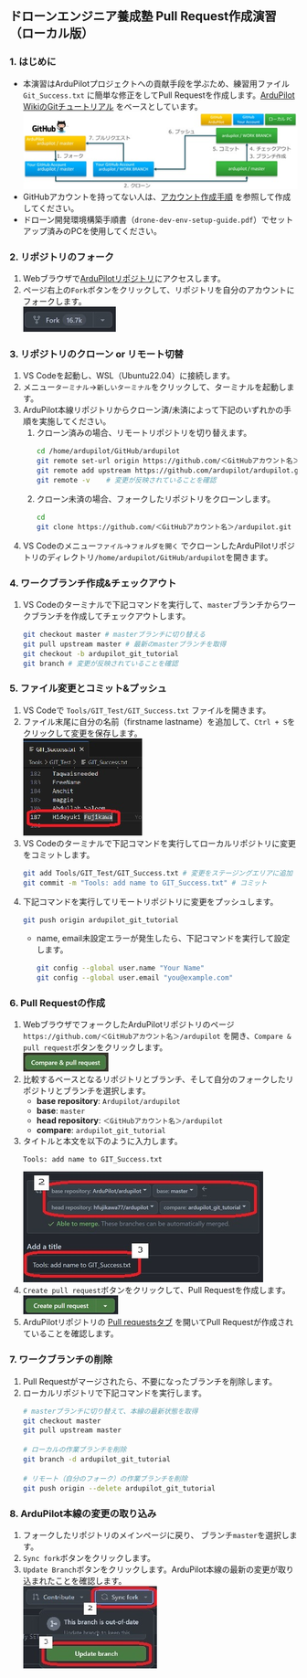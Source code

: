 ## ドローンエンジニア養成塾 Pull Request作成演習（ローカル版）
### 1. はじめに
   - 本演習はArduPilotプロジェクトへの貢献手段を学ぶため、練習用ファイル`Git_Success.txt` に簡単な修正をしてPull Requestを作成します。[ArduPilot WikiのGitチュートリアル](https://ardupilot.org/dev/docs/git-branch.html) をベースとしています。  
   ![alt text](media/github-pr-training-008.jpg)
   - GitHubアカウントを持ってない人は、[アカウント作成手順](https://docs.github.com/ja/get-started/start-your-journey/creating-an-account-on-github) を参照して作成してください。
   - ドローン開発環境構築手順書（`drone-dev-env-setup-guide.pdf`）でセットアップ済みのPCを使用してください。

### 2. リポジトリのフォーク
   1. Webブラウザで[ArduPilotリポジトリ](https://github.com/ardupilot/ardupilot)にアクセスします。
   1. ページ右上の`Fork`ボタンをクリックして、リポジトリを自分のアカウントにフォークします。  
   ![alt text](media/github-pr-training-010.jpg)

### 3. リポジトリのクローン or リモート切替
   1. VS Codeを起動し、WSL（Ubuntu22.04）に接続します。
   1. メニュー`ターミナル`→`新しいターミナル`をクリックして、ターミナルを起動します。
   1. ArduPilot本線リポジトリからクローン済/未済によって下記のいずれかの手順を実施してください。
      1. クローン済みの場合、リモートリポジトリを切り替えます。
            ```bash
            cd /home/ardupilot/GitHub/ardupilot
            git remote set-url origin https://github.com/＜GitHubアカウント名＞/ardupilot.git
            git remote add upstream https://github.com/ardupilot/ardupilot.git
            git remote -v    # 変更が反映されていることを確認
            ```
      1. クローン未済の場合、フォークしたリポジトリをクローンします。
            ```bash
            cd
            git clone https://github.com/＜GitHubアカウント名＞/ardupilot.git
         ``` 
   1. VS Codeのメニュー`ファイル`→`フォルダを開く` でクローンしたArduPilotリポジトリのディレクトリ`/home/ardupilot/GitHub/ardupilot`を開きます。

<div style="page-break-before:always"></div>

### 4. ワークブランチ作成&チェックアウト
   1. VS Codeのターミナルで下記コマンドを実行して、`master`ブランチからワークブランチを作成してチェックアウトします。 
      ```bash
      git checkout master # masterブランチに切り替える
      git pull upstream master # 最新のmasterブランチを取得
      git checkout -b ardupilot_git_tutorial 
      git branch # 変更が反映されていることを確認
      ```
### 5. ファイル変更とコミット&プッシュ
   1. VS Codeで `Tools/GIT_Test/GIT_Success.txt` ファイルを開きます。
   1. ファイル末尾に自分の名前（firstname lastname）を追加して、`Ctrl + S`をクリックして変更を保存します。   
   ![alt text](media/github-pr-training-051.jpg)   
   3. VS Codeのターミナルで下記コマンドを実行してローカルリポジトリに変更をコミットします。
      ```bash
      git add Tools/GIT_Test/GIT_Success.txt # 変更をステージングエリアに追加
      git commit -m "Tools: add name to GIT_Success.txt" # コミット
      ```
   4. 下記コマンドを実行してリモートリポジトリに変更をプッシュします。
      ```bash
      git push origin ardupilot_git_tutorial
      ```
      - name, email未設定エラーが発生したら、下記コマンドを実行して設定します。
         ```bash
         git config --global user.name "Your Name"
         git config --global user.email "you@example.com"
         ```
<div style="page-break-before:always"></div>

### 6. Pull Requestの作成
   1. WebブラウザでフォークしたArduPilotリポジトリのページ `https://github.com/＜GitHubアカウント名＞/ardupilot` を開き、`Compare & pull request`ボタンをクリックします。  
   ![alt text](media/github-pr-training-080.jpg)
   1. 比較するベースとなるリポジトリとブランチ、そして自分のフォークしたリポジトリとブランチを選択します。
       - **base repository**: `Ardupilot/ardupilot`
       - **base**: `master`
       - **head repository**: `＜GitHubアカウント名＞/ardupilot`
       - **compare**: `ardupilot_git_tutorial`
   1. タイトルと本文を以下のように入力します。
      ```
      Tools: add name to GIT_Success.txt
      ```
      ![alt text](media/github-pr-training-090.jpg)
   1. `Create pull request`ボタンをクリックして、Pull Requestを作成します。  
      ![alt text](media/github-pr-training-100.jpg)
   1. ArduPilotリポジトリの [Pull requestsタブ](https://github.com/ArduPilot/ardupilot/pulls) を開いてPull Requestが作成されていることを確認します。

### 7. ワークブランチの削除
   1. Pull Requestがマージされたら、不要になったブランチを削除します。
   2. ローカルリポジトリで下記コマンドを実行します。
      ```bash
      # masterブランチに切り替えて、本線の最新状態を取得
      git checkout master
      git pull upstream master

      # ローカルの作業ブランチを削除
      git branch -d ardupilot_git_tutorial

      # リモート（自分のフォーク）の作業ブランチを削除
      git push origin --delete ardupilot_git_tutorial
      ```
   
### 8. ArduPilot本線の変更の取り込み
   1. フォークしたリポジトリのメインページに戻り、 ブランチ`master`を選択します。
   1. `Sync fork`ボタンをクリックします。
   1. `Update Branch`ボタンをクリックします。ArduPilot本線の最新の変更が取り込まれたことを確認します。  
   ![alt text](media/github-pr-training-110.jpg)